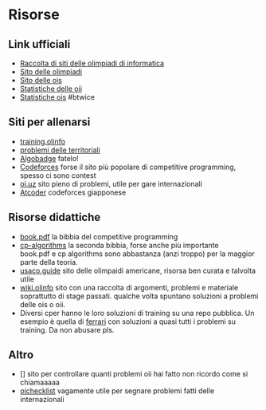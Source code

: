 # Risorse

## Link ufficiali
- [Raccolta di siti delle olimpiadi di informatica](https://olinfo.it/)
- [Sito delle olimpiadi](https://www.olimpiadi-informatica.it/)
- [Sito delle ois](https://sites.google.com/aldini.istruzioneer.it/olimpiadi-informatica-squadre/homepage?pli=1)
- [Statistiche delle oii](https://stats.olinfo.it/)
- [Statistiche ois](https://squadre.olinfo.it/) #btwice

## Siti per allenarsi
- [training.olinfo](https://training.olinfo.it)
- [problemi delle territoriali](https://territoriali.olinfo.it/)
- [Algobadge](https://algobadge.olinfo.it/) fatelo!
- [Codeforces](https://codeforces.com) forse il sito più popolare di competitive programming, spesso ci sono contest
- [oj.uz](https://oj.uz) sito pieno di problemi, utile per gare internazionali
- [Atcoder](https://atcoder.jp/) codeforces giapponese

## Risorse didattiche
- [book.pdf](https://cses.fi/book/book.pdf) la bibbia del competitive programming
- [cp-algorithms](https://cp-algorithms.com/) la seconda bibbia, forse anche più importante    
book.pdf e cp algorithms sono abbastanza (anzi troppo) per la maggior parte della teoria. 
- [usaco.guide](https://usaco.guide/) sito delle olimpaidi americane, risorsa ben curata e talvolta utile
- [wiki.olinfo](https://wiki.olinfo.it) sito con una raccolta di argomenti, problemi e materiale soprattutto di stage passati. qualche volta spuntano soluzioni a problemi delle ois o oii.
- Diversi cper hanno le loro soluzioni di training su una repo pubblica. Un esempio è quella di [ferrari](https://github.com/lorenzo-ferrari/olinfo) con soluzioni a quasi tutti i problemi su training. Da non abusare pls.

## Altro
- [] sito per controllare quanti problemi oii hai fatto non ricordo come si chiamaaaaa
- [oichecklist](https://oichecklist.pythonanywhere.com/) vagamente utile per segnare problemi fatti delle internazionali